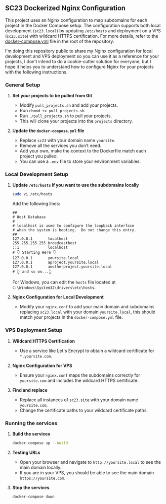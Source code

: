 ## **SC23 Dockerized Nginx Configuration**

This project uses an Nginx configuration to map subdomains for each project in the Docker Compose setup. The configuration supports both local development (`sc23.local`) by updating `/etc/hosts` and deployment on a VPS (`sc23.site`) with wildcard HTTPS certification. For more details, refer to the [docker-compose.yml](../docker-compose.yml) file in the root of the repository.

I'm doing this repository public to share my Nginx configuration for local development and VPS deployment so you can use it as a reference for your projects, I don't intend to do a cookie-cutter solution for everyone, but I hope it helps you to understand how to configure Nginx for your projects with the following instructions.

### **General Setup**

1. **Set your projects to be pulled from Git**
    - Modify `pull_projects.sh` and add your projects.
    - Run `chmod +x pull_projects.sh`.
    - Run `./pull_projects.sh` to pull your projects.
    - This will clone your projects into the `projects` directory.

2. **Update the `docker-compose.yml` file**
    - Replace `sc23` with your domain name `yoursite`.
    - Remove all the services you don't need.
    - Add your own, make the context to the Dockerfile match each project you pulled.
    - You can use a `.env` file to store your environment variables.

### **Local Development Setup**

1. **Update `/etc/hosts` if you want to use the subdomains locally**
    ```bash
    sudo vi /etc/hosts
    ```
    Add the following lines:
    ```
    ##
    # Host Database
    #
    # localhost is used to configure the loopback interface
    # when the system is booting.  Do not change this entry.
    ##
    127.0.0.1       localhost
    255.255.255.255 broadcasthost
    ::1             localhost
    # 👇 Starting Here 👇
    127.0.0.1       yoursite.local
    127.0.0.1       aproject.yoursite.local
    127.0.0.1       anotherproject.yoursite.local
    # 👆 and so on...👆
    ```
    For Windows, you can edit the `hosts` file located at `C:\Windows\System32\drivers\etc\hosts`.

2. **Nginx Configuration for Local Development**
    - Modify your `nginx.conf` to add your main domain and subdomains replacing `sc23.local` with your domain `yoursite.local`, this should match your projects in the `docker-compose.yml` file.

### **VPS Deployment Setup**

1. **Wildcard HTTPS Certification**
    - Use a service like Let's Encrypt to obtain a wildcard certificate for `*.yoursite.com`.

2. **Nginx Configuration for VPS**
    - Ensure your `nginx.conf` maps the subdomains correctly for `yoursite.com` and includes the wildcard HTTPS certificate.

3. **Find and replace**
    - Replace all instances of `sc23.site` with your domain name `yoursite.com`.
    - Change the certificate paths to your wildcard certificate paths.

### **Running the services**

1. **Build the services**
    ```bash
    docker-compose up --build
    ```

2. **Testing URLs**
    - Open your browser and navigate to `http://yoursite.local` to see the main domain locally.
    - If you are in your VPS, you should be able to see the main domain `https://yoursite.com`.

2. **Stop the services**
    ```bash
    docker-compose down
    ```

